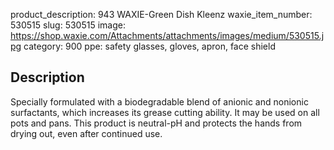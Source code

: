 product_description:  943 WAXIE-Green Dish Kleenz
waxie_item_number: 530515
slug: 530515
image: https://shop.waxie.com/Attachments/attachments/images/medium/530515.jpg
category: 900
ppe: safety glasses, gloves, apron, face shield

## Description
Specially formulated with a biodegradable blend of anionic and nonionic surfactants, which increases its grease cutting ability. It may be used on all pots and pans. This product is neutral-pH and protects the hands from drying out, even after continued use.
